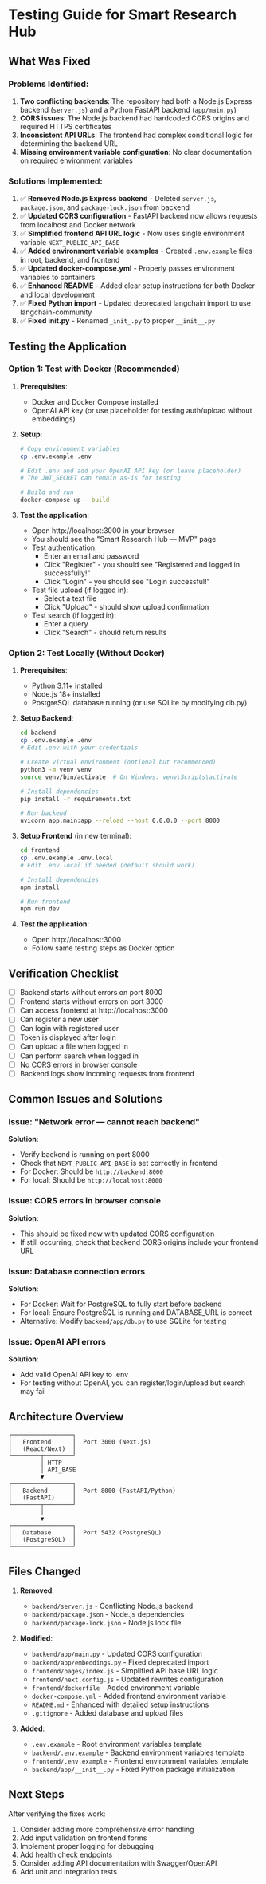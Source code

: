 # Testing Guide for Smart Research Hub

## What Was Fixed

### Problems Identified:
1. **Two conflicting backends**: The repository had both a Node.js Express backend (`server.js`) and a Python FastAPI backend (`app/main.py`)
2. **CORS issues**: The Node.js backend had hardcoded CORS origins and required HTTPS certificates
3. **Inconsistent API URLs**: The frontend had complex conditional logic for determining the backend URL
4. **Missing environment variable configuration**: No clear documentation on required environment variables

### Solutions Implemented:
1. ✅ **Removed Node.js Express backend** - Deleted `server.js`, `package.json`, and `package-lock.json` from backend
2. ✅ **Updated CORS configuration** - FastAPI backend now allows requests from localhost and Docker network
3. ✅ **Simplified frontend API URL logic** - Now uses single environment variable `NEXT_PUBLIC_API_BASE`
4. ✅ **Added environment variable examples** - Created `.env.example` files in root, backend, and frontend
5. ✅ **Updated docker-compose.yml** - Properly passes environment variables to containers
6. ✅ **Enhanced README** - Added clear setup instructions for both Docker and local development
7. ✅ **Fixed Python import** - Updated deprecated langchain import to use langchain-community
8. ✅ **Fixed __init__.py** - Renamed `_init_.py` to proper `__init__.py`

## Testing the Application

### Option 1: Test with Docker (Recommended)

1. **Prerequisites**:
   - Docker and Docker Compose installed
   - OpenAI API key (or use placeholder for testing auth/upload without embeddings)

2. **Setup**:
   ```bash
   # Copy environment variables
   cp .env.example .env
   
   # Edit .env and add your OpenAI API key (or leave placeholder)
   # The JWT_SECRET can remain as-is for testing
   
   # Build and run
   docker-compose up --build
   ```

3. **Test the application**:
   - Open http://localhost:3000 in your browser
   - You should see the "Smart Research Hub — MVP" page
   - Test authentication:
     - Enter an email and password
     - Click "Register" - you should see "Registered and logged in successfully!"
     - Click "Login" - you should see "Login successful!"
   - Test file upload (if logged in):
     - Select a text file
     - Click "Upload" - should show upload confirmation
   - Test search (if logged in):
     - Enter a query
     - Click "Search" - should return results

### Option 2: Test Locally (Without Docker)

1. **Prerequisites**:
   - Python 3.11+ installed
   - Node.js 18+ installed
   - PostgreSQL database running (or use SQLite by modifying db.py)

2. **Setup Backend**:
   ```bash
   cd backend
   cp .env.example .env
   # Edit .env with your credentials
   
   # Create virtual environment (optional but recommended)
   python3 -m venv venv
   source venv/bin/activate  # On Windows: venv\Scripts\activate
   
   # Install dependencies
   pip install -r requirements.txt
   
   # Run backend
   uvicorn app.main:app --reload --host 0.0.0.0 --port 8000
   ```

3. **Setup Frontend** (in new terminal):
   ```bash
   cd frontend
   cp .env.example .env.local
   # Edit .env.local if needed (default should work)
   
   # Install dependencies
   npm install
   
   # Run frontend
   npm run dev
   ```

4. **Test the application**:
   - Open http://localhost:3000
   - Follow same testing steps as Docker option

## Verification Checklist

- [ ] Backend starts without errors on port 8000
- [ ] Frontend starts without errors on port 3000
- [ ] Can access frontend at http://localhost:3000
- [ ] Can register a new user
- [ ] Can login with registered user
- [ ] Token is displayed after login
- [ ] Can upload a file when logged in
- [ ] Can perform search when logged in
- [ ] No CORS errors in browser console
- [ ] Backend logs show incoming requests from frontend

## Common Issues and Solutions

### Issue: "Network error — cannot reach backend"
**Solution**: 
- Verify backend is running on port 8000
- Check that `NEXT_PUBLIC_API_BASE` is set correctly in frontend
- For Docker: Should be `http://backend:8000`
- For local: Should be `http://localhost:8000`

### Issue: CORS errors in browser console
**Solution**: 
- This should be fixed now with updated CORS configuration
- If still occurring, check that backend CORS origins include your frontend URL

### Issue: Database connection errors
**Solution**: 
- For Docker: Wait for PostgreSQL to fully start before backend
- For local: Ensure PostgreSQL is running and DATABASE_URL is correct
- Alternative: Modify `backend/app/db.py` to use SQLite for testing

### Issue: OpenAI API errors
**Solution**: 
- Add valid OpenAI API key to .env
- For testing without OpenAI, you can register/login/upload but search may fail

## Architecture Overview

```
┌─────────────────┐
│   Frontend      │  Port 3000 (Next.js)
│   (React/Next)  │
└────────┬────────┘
         │ HTTP
         │ API_BASE
         ▼
┌─────────────────┐
│   Backend       │  Port 8000 (FastAPI/Python)
│   (FastAPI)     │
└────────┬────────┘
         │
         ▼
┌─────────────────┐
│   Database      │  Port 5432 (PostgreSQL)
│   (PostgreSQL)  │
└─────────────────┘
```

## Files Changed

1. **Removed**:
   - `backend/server.js` - Conflicting Node.js backend
   - `backend/package.json` - Node.js dependencies
   - `backend/package-lock.json` - Node.js lock file

2. **Modified**:
   - `backend/app/main.py` - Updated CORS configuration
   - `backend/app/embeddings.py` - Fixed deprecated import
   - `frontend/pages/index.js` - Simplified API base URL logic
   - `frontend/next.config.js` - Updated rewrites configuration
   - `frontend/dockerfile` - Added environment variable
   - `docker-compose.yml` - Added frontend environment variable
   - `README.md` - Enhanced with detailed setup instructions
   - `.gitignore` - Added database and upload files

3. **Added**:
   - `.env.example` - Root environment variables template
   - `backend/.env.example` - Backend environment variables template
   - `frontend/.env.example` - Frontend environment variables template
   - `backend/app/__init__.py` - Fixed Python package initialization

## Next Steps

After verifying the fixes work:
1. Consider adding more comprehensive error handling
2. Add input validation on frontend forms
3. Implement proper logging for debugging
4. Add health check endpoints
5. Consider adding API documentation with Swagger/OpenAPI
6. Add unit and integration tests
